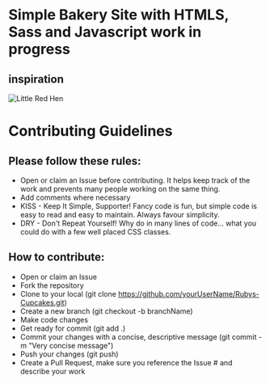 # Simple Bakery Site with HTMLS, Sass and Javascript work in progress

## inspiration

![Little Red Hen](/App/resources/edme-img/readme.png)



# Contributing Guidelines

## Please follow these rules: 
* Open or claim an Issue before contributing. It helps keep track of the work and prevents many people working on the same thing. 
* Add comments where necessary
* KISS - Keep It Simple, Supporter! Fancy code is fun, but simple code is easy to read and easy to maintain. Always favour simplicity. 
* DRY - Don't Repeat Yourself! Why do in many lines of code... what you could do with a few well placed CSS classes. 

## How to contribute: 
* Open or claim an Issue
* Fork the repository
* Clone to your local (git clone https://github.com/yourUserName/Rubys-Cupcakes.git)
* Create a new branch (git checkout -b branchName)
* Make code changes
* Get ready for commit (git add .)
* Commit your changes with a concise, descriptive message (git commit -m "Very concise message")
* Push your changes (git push)
* Create a Pull Request, make sure you reference the Issue # and describe your work
